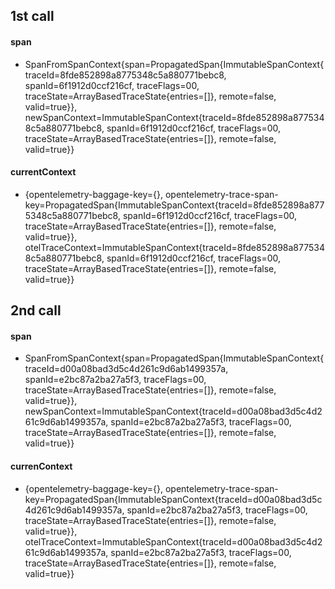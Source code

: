 ## 1st call
#### span
* SpanFromSpanContext{span=PropagatedSpan{ImmutableSpanContext{traceId=8fde852898a8775348c5a880771bebc8, spanId=6f1912d0ccf216cf, traceFlags=00, traceState=ArrayBasedTraceState{entries=[]}, remote=false, valid=true}}, newSpanContext=ImmutableSpanContext{traceId=8fde852898a8775348c5a880771bebc8, spanId=6f1912d0ccf216cf, traceFlags=00, traceState=ArrayBasedTraceState{entries=[]}, remote=false, valid=true}}
#### currentContext
* {opentelemetry-baggage-key={}, opentelemetry-trace-span-key=PropagatedSpan{ImmutableSpanContext{traceId=8fde852898a8775348c5a880771bebc8, spanId=6f1912d0ccf216cf, traceFlags=00, traceState=ArrayBasedTraceState{entries=[]}, remote=false, valid=true}}, otelTraceContext=ImmutableSpanContext{traceId=8fde852898a8775348c5a880771bebc8, spanId=6f1912d0ccf216cf, traceFlags=00, traceState=ArrayBasedTraceState{entries=[]}, remote=false, valid=true}}
## 2nd call
#### span
* SpanFromSpanContext{span=PropagatedSpan{ImmutableSpanContext{traceId=d00a08bad3d5c4d261c9d6ab1499357a, spanId=e2bc87a2ba27a5f3, traceFlags=00, traceState=ArrayBasedTraceState{entries=[]}, remote=false, valid=true}}, newSpanContext=ImmutableSpanContext{traceId=d00a08bad3d5c4d261c9d6ab1499357a, spanId=e2bc87a2ba27a5f3, traceFlags=00, traceState=ArrayBasedTraceState{entries=[]}, remote=false, valid=true}}
#### currenContext
* {opentelemetry-baggage-key={}, opentelemetry-trace-span-key=PropagatedSpan{ImmutableSpanContext{traceId=d00a08bad3d5c4d261c9d6ab1499357a, spanId=e2bc87a2ba27a5f3, traceFlags=00, traceState=ArrayBasedTraceState{entries=[]}, remote=false, valid=true}}, otelTraceContext=ImmutableSpanContext{traceId=d00a08bad3d5c4d261c9d6ab1499357a, spanId=e2bc87a2ba27a5f3, traceFlags=00, traceState=ArrayBasedTraceState{entries=[]}, remote=false, valid=true}}